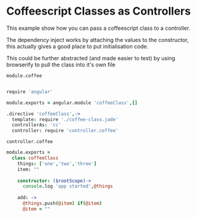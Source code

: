 # Coffeescript Classes as Controllers

This example show how you can pass a coffeescript class to a controller.

The dependency inject works by attaching the values to the constructor, this actually
gives a good place to put initialisation code.

This could be further abstracted (and made easier to test) by using browserify to 
pull the class into it's own file


`module.coffee`

```coffeescript

require 'angular'

module.exports = angular.module 'coffeeClass',[]

.directive 'coffeeClass',->
  template: require './coffee-class.jade'
  controllerAs: 'cc'
  controller: require 'controller.coffee'

```

`controller.coffee`

```coffeescript
module.exports = 
  class coffeeClass
    things: ['one','two','three']
    item: ""
    
    constructor: ($rootScope)->
      console.log 'app started',@things
      
    add: ->
      @things.push(@item) if(@item)
      @item = ""
```
